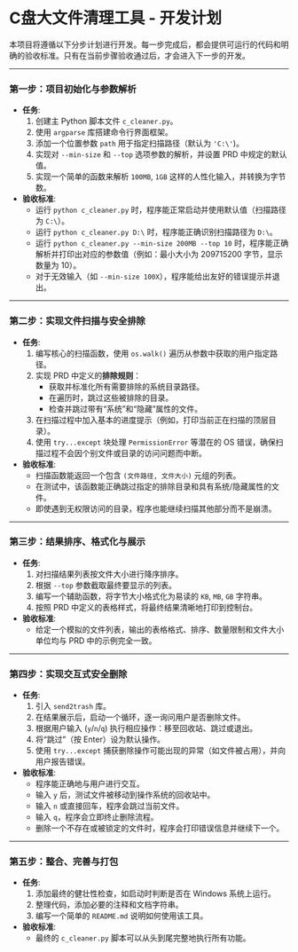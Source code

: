 # **C盘大文件清理工具 - 开发计划**

本项目将遵循以下分步计划进行开发。每一步完成后，都会提供可运行的代码和明确的验收标准。只有在当前步骤验收通过后，才会进入下一步的开发。

---

### **第一步：项目初始化与参数解析**

*   **任务**:
    1.  创建主 Python 脚本文件 `c_cleaner.py`。
    2.  使用 `argparse` 库搭建命令行界面框架。
    3.  添加一个位置参数 `path` 用于指定扫描路径（默认为 `'C:\'`)。
    4.  实现对 `--min-size` 和 `--top` 选项参数的解析，并设置 PRD 中规定的默认值。
    5.  实现一个简单的函数来解析 `100MB`, `1GB` 这样的人性化输入，并转换为字节数。
*   **验收标准**:
    -   运行 `python c_cleaner.py` 时，程序能正常启动并使用默认值（扫描路径为 `C:\`）。
    -   运行 `python c_cleaner.py D:\` 时，程序能正确识别扫描路径为 `D:\`。
    -   运行 `python c_cleaner.py --min-size 200MB --top 10` 时，程序能正确解析并打印出对应的参数值（例如：最小大小为 209715200 字节，显示数量为 10）。
    -   对于无效输入（如 `--min-size 100X`），程序能给出友好的错误提示并退出。

---

### **第二步：实现文件扫描与安全排除**

*   **任务**:
    1.  编写核心的扫描函数，使用 `os.walk()` 遍历从参数中获取的用户指定路径。
    2.  实现 PRD 中定义的**排除规则**：
        -   获取并标准化所有需要排除的系统目录路径。
        -   在遍历时，跳过这些被排除的目录。
        -   检查并跳过带有“系统”和“隐藏”属性的文件。
    3.  在扫描过程中加入基本的进度提示（例如，打印当前正在扫描的顶层目录）。
    4.  使用 `try...except` 块处理 `PermissionError` 等潜在的 OS 错误，确保扫描过程不会因个别文件或目录的访问问题而中断。
*   **验收标准**:
    -   扫描函数能返回一个包含 `(文件路径, 文件大小)` 元组的列表。
    -   在测试中，该函数能正确跳过指定的排除目录和具有系统/隐藏属性的文件。
    -   即使遇到无权限访问的目录，程序也能继续扫描其他部分而不是崩溃。

---

### **第三步：结果排序、格式化与展示**

*   **任务**:
    1.  对扫描结果列表按文件大小进行降序排序。
    2.  根据 `--top` 参数截取最终要显示的列表。
    3.  编写一个辅助函数，将字节大小格式化为易读的 `KB`, `MB`, `GB` 字符串。
    4.  按照 PRD 中定义的表格样式，将最终结果清晰地打印到控制台。
*   **验收标准**:
    -   给定一个模拟的文件列表，输出的表格格式、排序、数量限制和文件大小单位均与 PRD 中的示例完全一致。

---

### **第四步：实现交互式安全删除**

*   **任务**:
    1.  引入 `send2trash` 库。
    2.  在结果展示后，启动一个循环，逐一询问用户是否删除文件。
    3.  根据用户输入 (`y`/`n`/`q`) 执行相应操作：移至回收站、跳过或退出。
    4.  将“跳过”（按 Enter）设为默认操作。
    5.  使用 `try...except` 捕获删除操作可能出现的异常（如文件被占用），并向用户报告错误。
*   **验收标准**:
    -   程序能正确地与用户进行交互。
    -   输入 `y` 后，测试文件被移动到操作系统的回收站中。
    -   输入 `n` 或直接回车，程序会跳过当前文件。
    -   输入 `q`，程序会立即终止删除流程。
    -   删除一个不存在或被锁定的文件时，程序会打印错误信息并继续下一个。

---

### **第五步：整合、完善与打包**

*   **任务**:
    1.  添加最终的健壮性检查，如启动时判断是否在 Windows 系统上运行。
    2.  整理代码，添加必要的注释和文档字符串。
    3.  编写一个简单的 `README.md` 说明如何使用该工具。
*   **验收标准**:
    -   最终的 `c_cleaner.py` 脚本可以从头到尾完整地执行所有功能。